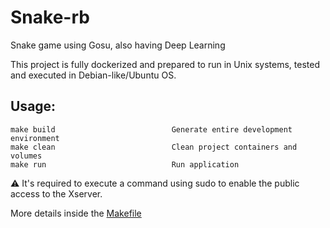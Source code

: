 # Snake-rb
Snake game using Gosu, also having Deep Learning

This project is fully dockerized and prepared to run in Unix systems, tested and executed in Debian-like/Ubuntu OS.

## Usage:
```
make build                          Generate entire development environment
make clean                          Clean project containers and volumes
make run                            Run application
```

:warning: It's required to execute a command using sudo to enable the public access to the Xserver.

More details inside the [Makefile](Makefile)
